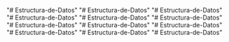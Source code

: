 "# Estructura-de-Datos" 
"# Estructura-de-Datos" 
"# Estructura-de-Datos" 
"# Estructura-de-Datos" 
"# Estructura-de-Datos" 
"# Estructura-de-Datos" 
"# Estructura-de-Datos" 
"# Estructura-de-Datos" 
"# Estructura-de-Datos" 
"# Estructura-de-Datos" 
"# Estructura-de-Datos" 
"# Estructura-de-Datos" 
